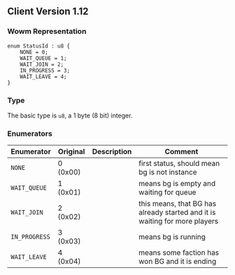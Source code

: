## Client Version 1.12

### Wowm Representation
```rust,ignore
enum StatusId : u8 {
    NONE = 0;    
    WAIT_QUEUE = 1;    
    WAIT_JOIN = 2;    
    IN_PROGRESS = 3;    
    WAIT_LEAVE = 4;    
}

```
### Type
The basic type is `u8`, a 1 byte (8 bit) integer.
### Enumerators
| Enumerator | Original  | Description | Comment |
| --------- | -------- | ----------- | ------- |
| `NONE` | 0 (0x00) |  | first status, should mean bg is not instance |
| `WAIT_QUEUE` | 1 (0x01) |  | means bg is empty and waiting for queue |
| `WAIT_JOIN` | 2 (0x02) |  | this means, that BG has already started and it is waiting for more players |
| `IN_PROGRESS` | 3 (0x03) |  | means bg is running |
| `WAIT_LEAVE` | 4 (0x04) |  | means some faction has won BG and it is ending |

